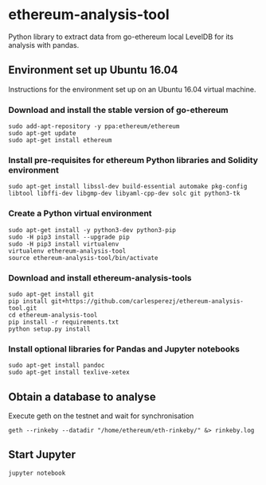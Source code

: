 # ethereum-analysis-tool
Python library to extract data from go-ethereum local LevelDB for its analysis with pandas. 
## Environment set up Ubuntu 16.04
Instructions for the environment set up on an Ubuntu 16.04 virtual machine.
### Download and install the stable version of go-ethereum
```
sudo add-apt-repository -y ppa:ethereum/ethereum
sudo apt-get update
sudo apt-get install ethereum
```
### Install pre-requisites for ethereum Python libraries and Solidity environment
```
sudo apt-get install libssl-dev build-essential automake pkg-config libtool libffi-dev libgmp-dev libyaml-cpp-dev solc git python3-tk
```
### Create a Python virtual environment
```
sudo apt-get install -y python3-dev python3-pip
sudo -H pip3 install --upgrade pip
sudo -H pip3 install virtualenv
virtualenv ethereum-analysis-tool
source ethereum-analysis-tool/bin/activate
```
### Download and install ethereum-analysis-tools
```
sudo apt-get install git
pip install git+https://github.com/carlesperezj/ethereum-analysis-tool.git
cd ethereum-analysis-tool
pip install -r requirements.txt
python setup.py install
```
### Install optional libraries for Pandas and Jupyter notebooks
```
sudo apt-get install pandoc
sudo apt-get install texlive-xetex
```
## Obtain a database to analyse
Execute geth on the testnet and wait for synchronisation
```
geth --rinkeby --datadir "/home/ethereum/eth-rinkeby/" &> rinkeby.log
```
## Start Jupyter
```
jupyter notebook
```
